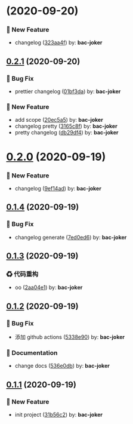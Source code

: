 # [](https://github.com/winixt/blogs/compare/v0.2.1...v) (2020-09-20)


### :rocket: New Feature

* changelog ([323aa4f](https://github.com/winixt/blogs/commit/323aa4f)) by: **bac-joker**



## [0.2.1](https://github.com/winixt/blogs/compare/v0.2.0...v0.2.1) (2020-09-20)


### :bug: Bug Fix

* prettier changelog ([01bf3da](https://github.com/winixt/blogs/commit/01bf3da)) by: **bac-joker**


### :rocket: New Feature

* add scope ([20ec5a5](https://github.com/winixt/blogs/commit/20ec5a5)) by: **bac-joker**
* changelog pretty ([3165c8f](https://github.com/winixt/blogs/commit/3165c8f)) by: **bac-joker**
* pretty changelog ([db29df4](https://github.com/winixt/blogs/commit/db29df4)) by: **bac-joker**



# [0.2.0](https://github.com/winixt/blogs/compare/v0.1.4...v0.2.0) (2020-09-19)


### :rocket: New Feature

* changelog ([9ef14ad](https://github.com/winixt/blogs/commit/9ef14ad)) by: **bac-joker**



## [0.1.4](https://github.com/winixt/blogs/compare/v0.1.3...v0.1.4) (2020-09-19)


### :bug: Bug Fix

* changelog generate ([7ed0ed6](https://github.com/winixt/blogs/commit/7ed0ed6)) by: **bac-joker**



## [0.1.3](https://github.com/winixt/blogs/compare/v0.1.2...v0.1.3) (2020-09-19)


### ♻ 代码重构

* oo ([2aa04e1](https://github.com/winixt/blogs/commit/2aa04e1)) by: **bac-joker**



## [0.1.2](https://github.com/winixt/blogs/compare/v0.1.1...v0.1.2) (2020-09-19)


### :bug: Bug Fix

* 添加 github actions ([5338e90](https://github.com/winixt/blogs/commit/5338e90)) by: **bac-joker**


### :memo: Documentation

* change docs ([536e0db](https://github.com/winixt/blogs/commit/536e0db)) by: **bac-joker**



## [0.1.1](https://github.com/winixt/blogs/compare/31b56c2...v0.1.1) (2020-09-19)


### :rocket: New Feature

* init project ([31b56c2](https://github.com/winixt/blogs/commit/31b56c2)) by: **bac-joker**



